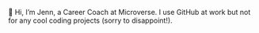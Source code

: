 👋 Hi, I’m Jenn, a Career Coach at Microverse. I use GitHub at work but not for any cool coding projects (sorry to disappoint!). 

<!---
thejennbest/thejennbest is a ✨ special ✨ repository because its `README.md` (this file) appears on your GitHub profile.
You can click the Preview link to take a look at your changes.
--->
